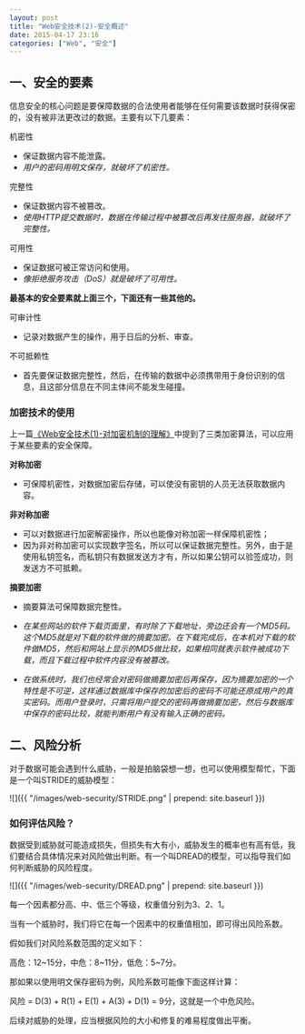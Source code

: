 ```yaml
---
layout: post
title: "Web安全技术(2)-安全概述"
date: 2015-04-17 23:16
categories: ["Web", "安全"]
---
```


一、安全的要素
-----------------------

信息安全的核心问题是要保障数据的合法使用者能够在任何需要该数据时获得保密的，没有被非法更改过的数据。主要有以下几要素：

机密性

- 保证数据内容不能泄露。
- _用户的密码用明文保存，就破坏了机密性。_

完整性

- 保证数据内容不被篡改。
- _使用HTTP提交数据时，数据在传输过程中被篡改后再发往服务器，就破坏了完整性。_

可用性

- 保证数据可被正常访问和使用。
- _像拒绝服务攻击（DoS）就是破坏了可用性。_

__最基本的安全要素就上面三个，下面还有一些其他的。__

可审计性

- 记录对数据产生的操作，用于日后的分析、审查。

不可抵赖性

- 首先要保证数据完整性，然后，在传输的数据中必须携带用于身份识别的信息，且这部分信息在不同主体间不能发生碰撞。

### 加密技术的使用 ###

上一篇[《Web安全技术(1)-对加密机制的理解》](http://blog.gopersist.com/2015/04/08/crypto/)中提到了三类加密算法，可以应用于某些要素的安全保障。

__对称加密__

- 可保障机密性，对数据加密后存储，可以使没有密钥的人员无法获取数据内容。

__非对称加密__

- 可以对数据进行加密解密操作，所以也能像对称加密一样保障机密性；
- 因为非对称加密可以实现数字签名，所以可以保证数据完整性。另外，由于是使用私钥签名，而私钥只有数据发送方才有，所以如果公钥可以验签成功，则发送方不可抵赖。

__摘要加密__

- 摘要算法可保障数据完整性。

- _在某些网站的软件下载页面里，有时除了下载地址，旁边还会有一个MD5码。这个MD5就是对下载的软件做的摘要加密。在下载完成后，在本机对下载的软件做MD5，然后和网站上显示的MD5做比较，如果相同就表示软件被成功下载，而且下载过程中软件内容没有被篡改。_
- _在做系统时，我们也经常会对密码做摘要加密后再保存，因为摘要加密的一个特性是不可逆，这样通过数据库中保存的加密后的密码不可能还原成用户的真实密码。而用户登录时，只需将用户提交的密码再做摘要加密，然后与数据库中保存的密码比较，就能判断用户有没有输入正确的密码。_

二、风险分析
------------------

对于数据可能会遇到什么威胁，一般是拍脑袋想一想，也可以使用模型帮忙，下面是一个叫STRIDE的威胁模型：

![]({{ "/images/web-security/STRIDE.png" | prepend: site.baseurl }})

### 如何评估风险？ ###

数据受到威胁就可能造成损失，但损失有大有小，威胁发生的概率也有高有低，我们要结合具体情况来对风险做出判断。有一个叫DREAD的模型，可以指导我们如何判断威胁的风险程度。

![]({{ "/images/web-security/DREAD.png" | prepend: site.baseurl }})

每一个因素都分高、中、低三个等级，权重值分别为3、2、1。

当有一个威胁时，我们将它在每一个因素中的权重值相加，即可得出风险系数。

假如我们对风险系数范围的定义如下：

高危：12~15分，中危：8~11分，低危：5~7分。

那如果以使用明文保存密码为例，风险系数可能像下面这样计算：

风险 = D(3) + R(1) + E(1) + A(3) + D(1) = 9分，这就是一个中危风险。

后续对威胁的处理，应当根据风险的大小和修复的难易程度做出平衡。
 


